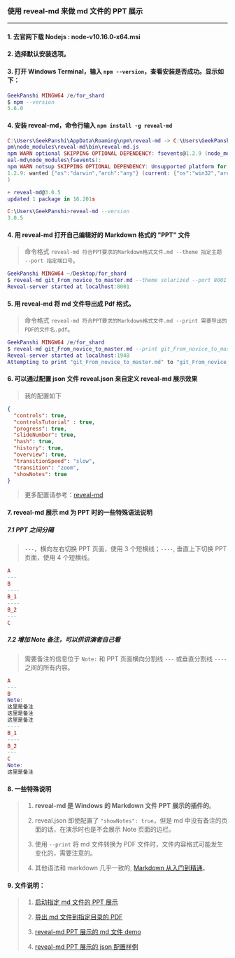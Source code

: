 ### 使用 reveal-md 来做 md 文件的 PPT 展示

---

#### 1. 去官网下载 Nodejs : node-v10.16.0-x64.msi

#### 2. 选择默认安装选项。

#### 3. 打开 Windows Terminal，输入 `npm --version`，查看安装是否成功。显示如下：
```Lua
GeekPanshi MINGW64 /e/for_shard
$ npm --version
5.6.0
```

#### 4. 安装 reveal-md，命令行输入 `npm install -g reveal-md`
```Lua
C:\Users\GeekPanshi\AppData\Roaming\npm\reveal-md -> C:\Users\GeekPanshi\AppData\Roaming\n
pm\node_modules\reveal-md\bin\reveal-md.js
npm WARN optional SKIPPING OPTIONAL DEPENDENCY: fsevents@1.2.9 (node_modules\rev
eal-md\node_modules\fsevents):
npm WARN notsup SKIPPING OPTIONAL DEPENDENCY: Unsupported platform for fsevents@
1.2.9: wanted {"os":"darwin","arch":"any"} (current: {"os":"win32","arch":"x64"}
)

+ reveal-md@3.0.5
updated 1 package in 16.201s

C:\Users\GeekPanshi>reveal-md --version
3.0.5
```


#### 4. 用 reveal-md 打开自己编辑好的 Markdown 格式的 "PPT" 文件
> 命令格式 `reveal-md 符合PPT要求的Markdown格式文件.md --theme 指定主题  --port 指定端口号`。
```Lua
GeekPanshi MINGW64 ~/Desktop/for_shard
$ reveal-md git_From_novice_to_master.md --theme solarized --port 8001
Reveal-server started at localhost:8001
```

#### 5. 用 reveal-md 将 md 文件导出成 Pdf 格式。
> 命令格式 `reveal-md 符合PPT要求的Markdown格式文件.md --print 需要导出的PDF的文件名.pdf`。
```Lua
GeekPanshi MINGW64 /e/for_shard
$ reveal-md git_From_novice_to_master.md --print git_From_novice_to_master.pdf
Reveal-server started at localhost:1948
Attempting to print "git_From_novice_to_master.md" to "git_From_novice_to_master.pdf".
```

#### 6. 可以通过配置 json 文件 reveal.json 来自定义 reveal-md 展示效果
> 我的配置如下
```json
{
  "controls": true,
  "controlsTutorial" : true,
  "progress": true,
  "slideNumber": true,
  "hash": true,
  "history": true,
  "overview": true,
  "transitionSpeed": "slow",
  "transition": "zoom",
  "showNotes": true
}
```
> 更多配置请参考：[reveal-md](https://github.com/webpro/reveal-md)

#### 7. reveal-md 展示 md 为 PPT 时的一些特殊语法说明
##### 7.1 PPT 之间分隔
> `---`，横向左右切换 PPT 页面，使用 3 个短横线；`----`, 垂直上下切换 PPT 页面，使用 4 个短横线。
```lua
A
---
B
----
B_1
----
B_2
---
C
```

##### 7.2 增加 Note 备注，可以供讲演者自己看
> 需要备注的信息位于 `Note:` 和 PPT 页面横向分割线 `---` 或垂直分割线 `----` 之间的所有内容。
```lua
A
---
B
Note:
这里是备注
这里是备注
这里是备注
----
B_1
----
B_2
---
C
Note:
这里是备注
```

#### 8. 一些特殊说明
> 1. **reveal-md 是 Windows 的 Markdown 文件 PPT 展示的插件的**。
>
> 1. reveal.json 即使配置了 `"showNotes": true`，但是 md 中没有备注的页面的话，在演示时也是不会展示 Note 页面的边栏。
>
> 2. 使用 `--print` 将 md 文件转换为 PDF 文件时，文件内容格式可能发生变化的，需要注意的。
>
> 3. 其他语法和 markdown 几乎一致的, [Markdown 从入门到精通](https://www.geekpanshi.com/archives/e0c74487.html)。

#### 9. 文件说明：
> 1. [启动指定 md 文件的 PPT 展示](/005_reveal-md-for_md_ppt_show/1_start_ppt.bat)
>
> 2. [导出 md 文件到指定目录的 PDF](/005_reveal-md-for_md_ppt_show/2_generate_pdf.bat)
>
> 3. [reveal-md PPT 展示的 md 文件 demo](/005_reveal-md-for_md_ppt_show/demo.md)
>
> 4. [reveal-md PPT 展示的 json 配置样例](/005_reveal-md-for_md_ppt_show/reveal.json)
